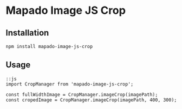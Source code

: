 Mapado Image JS Crop
==========

## Installation
`npm install mapado-image-js-crop`

## Usage 
```
::js
import CropManager from 'mapado-image-js-crop';

const fullWidthImage = CropManager.imageCrop(imagePath);
const cropedImage = CropManager.imageCrop(imagePath, 400, 300);
```
